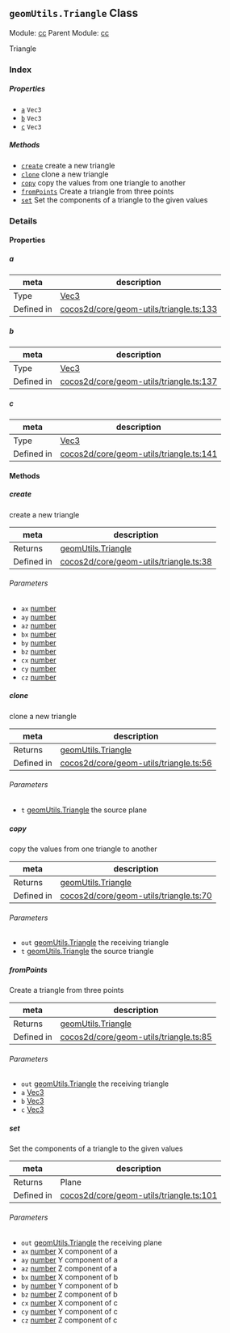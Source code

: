 ## `geomUtils.Triangle` Class



Module: [cc](../modules/cc.md)
Parent Module: [cc](../modules/cc.md)


Triangle



### Index

##### Properties

  - [`a`](#a) `Vec3` 
  - [`b`](#b) `Vec3` 
  - [`c`](#c) `Vec3` 



##### Methods

  - [`create`](#create) create a new triangle
  - [`clone`](#clone) clone a new triangle
  - [`copy`](#copy) copy the values from one triangle to another
  - [`fromPoints`](#frompoints) Create a triangle from three points
  - [`set`](#set) Set the components of a triangle to the given values



### Details


#### Properties


##### a

> 

| meta | description |
|------|-------------|
| Type | <a href="../classes/Vec3.html" class="crosslink">Vec3</a> |
| Defined in | [cocos2d/core/geom-utils/triangle.ts:133](https://github.com/cocos-creator/engine/blob/2fda22be5638065a190bc4c97da6548631319aba/cocos2d/core/geom-utils/triangle.ts#L133) |



##### b

> 

| meta | description |
|------|-------------|
| Type | <a href="../classes/Vec3.html" class="crosslink">Vec3</a> |
| Defined in | [cocos2d/core/geom-utils/triangle.ts:137](https://github.com/cocos-creator/engine/blob/2fda22be5638065a190bc4c97da6548631319aba/cocos2d/core/geom-utils/triangle.ts#L137) |



##### c

> 

| meta | description |
|------|-------------|
| Type | <a href="../classes/Vec3.html" class="crosslink">Vec3</a> |
| Defined in | [cocos2d/core/geom-utils/triangle.ts:141](https://github.com/cocos-creator/engine/blob/2fda22be5638065a190bc4c97da6548631319aba/cocos2d/core/geom-utils/triangle.ts#L141) |






<!-- Method Block -->
#### Methods


##### create

create a new triangle

| meta | description |
|------|-------------|
| Returns | <a href="../classes/geomUtils.Triangle.html" class="crosslink">geomUtils.Triangle</a> 
| Defined in | [cocos2d/core/geom-utils/triangle.ts:38](https://github.com/cocos-creator/engine/blob/2fda22be5638065a190bc4c97da6548631319aba/cocos2d/core/geom-utils/triangle.ts#L38) |

###### Parameters
- `ax` <a href="https://developer.mozilla.org/en/JavaScript/Reference/Global_Objects/Number" class="crosslink external" target="_blank">number</a> 
- `ay` <a href="https://developer.mozilla.org/en/JavaScript/Reference/Global_Objects/Number" class="crosslink external" target="_blank">number</a> 
- `az` <a href="https://developer.mozilla.org/en/JavaScript/Reference/Global_Objects/Number" class="crosslink external" target="_blank">number</a> 
- `bx` <a href="https://developer.mozilla.org/en/JavaScript/Reference/Global_Objects/Number" class="crosslink external" target="_blank">number</a> 
- `by` <a href="https://developer.mozilla.org/en/JavaScript/Reference/Global_Objects/Number" class="crosslink external" target="_blank">number</a> 
- `bz` <a href="https://developer.mozilla.org/en/JavaScript/Reference/Global_Objects/Number" class="crosslink external" target="_blank">number</a> 
- `cx` <a href="https://developer.mozilla.org/en/JavaScript/Reference/Global_Objects/Number" class="crosslink external" target="_blank">number</a> 
- `cy` <a href="https://developer.mozilla.org/en/JavaScript/Reference/Global_Objects/Number" class="crosslink external" target="_blank">number</a> 
- `cz` <a href="https://developer.mozilla.org/en/JavaScript/Reference/Global_Objects/Number" class="crosslink external" target="_blank">number</a> 


##### clone

clone a new triangle

| meta | description |
|------|-------------|
| Returns | <a href="../classes/geomUtils.Triangle.html" class="crosslink">geomUtils.Triangle</a> 
| Defined in | [cocos2d/core/geom-utils/triangle.ts:56](https://github.com/cocos-creator/engine/blob/2fda22be5638065a190bc4c97da6548631319aba/cocos2d/core/geom-utils/triangle.ts#L56) |

###### Parameters
- `t` <a href="../classes/geomUtils.Triangle.html" class="crosslink">geomUtils.Triangle</a> the source plane


##### copy

copy the values from one triangle to another

| meta | description |
|------|-------------|
| Returns | <a href="../classes/geomUtils.Triangle.html" class="crosslink">geomUtils.Triangle</a> 
| Defined in | [cocos2d/core/geom-utils/triangle.ts:70](https://github.com/cocos-creator/engine/blob/2fda22be5638065a190bc4c97da6548631319aba/cocos2d/core/geom-utils/triangle.ts#L70) |

###### Parameters
- `out` <a href="../classes/geomUtils.Triangle.html" class="crosslink">geomUtils.Triangle</a> the receiving triangle
- `t` <a href="../classes/geomUtils.Triangle.html" class="crosslink">geomUtils.Triangle</a> the source triangle


##### fromPoints

Create a triangle from three points

| meta | description |
|------|-------------|
| Returns | <a href="../classes/geomUtils.Triangle.html" class="crosslink">geomUtils.Triangle</a> 
| Defined in | [cocos2d/core/geom-utils/triangle.ts:85](https://github.com/cocos-creator/engine/blob/2fda22be5638065a190bc4c97da6548631319aba/cocos2d/core/geom-utils/triangle.ts#L85) |

###### Parameters
- `out` <a href="../classes/geomUtils.Triangle.html" class="crosslink">geomUtils.Triangle</a> the receiving triangle
- `a` <a href="../classes/Vec3.html" class="crosslink">Vec3</a> 
- `b` <a href="../classes/Vec3.html" class="crosslink">Vec3</a> 
- `c` <a href="../classes/Vec3.html" class="crosslink">Vec3</a> 


##### set

Set the components of a triangle to the given values

| meta | description |
|------|-------------|
| Returns | Plane 
| Defined in | [cocos2d/core/geom-utils/triangle.ts:101](https://github.com/cocos-creator/engine/blob/2fda22be5638065a190bc4c97da6548631319aba/cocos2d/core/geom-utils/triangle.ts#L101) |

###### Parameters
- `out` <a href="../classes/geomUtils.Triangle.html" class="crosslink">geomUtils.Triangle</a> the receiving plane
- `ax` <a href="https://developer.mozilla.org/en/JavaScript/Reference/Global_Objects/Number" class="crosslink external" target="_blank">number</a> X component of a
- `ay` <a href="https://developer.mozilla.org/en/JavaScript/Reference/Global_Objects/Number" class="crosslink external" target="_blank">number</a> Y component of a
- `az` <a href="https://developer.mozilla.org/en/JavaScript/Reference/Global_Objects/Number" class="crosslink external" target="_blank">number</a> Z component of a
- `bx` <a href="https://developer.mozilla.org/en/JavaScript/Reference/Global_Objects/Number" class="crosslink external" target="_blank">number</a> X component of b
- `by` <a href="https://developer.mozilla.org/en/JavaScript/Reference/Global_Objects/Number" class="crosslink external" target="_blank">number</a> Y component of b
- `bz` <a href="https://developer.mozilla.org/en/JavaScript/Reference/Global_Objects/Number" class="crosslink external" target="_blank">number</a> Z component of b
- `cx` <a href="https://developer.mozilla.org/en/JavaScript/Reference/Global_Objects/Number" class="crosslink external" target="_blank">number</a> X component of c
- `cy` <a href="https://developer.mozilla.org/en/JavaScript/Reference/Global_Objects/Number" class="crosslink external" target="_blank">number</a> Y component of c
- `cz` <a href="https://developer.mozilla.org/en/JavaScript/Reference/Global_Objects/Number" class="crosslink external" target="_blank">number</a> Z component of c



